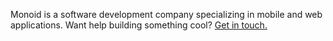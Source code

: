 Monoid is a software development company specializing in mobile and web applications. Want help building something cool? [Get in touch.][email]

[email]: mailto:hi@monoid.io
